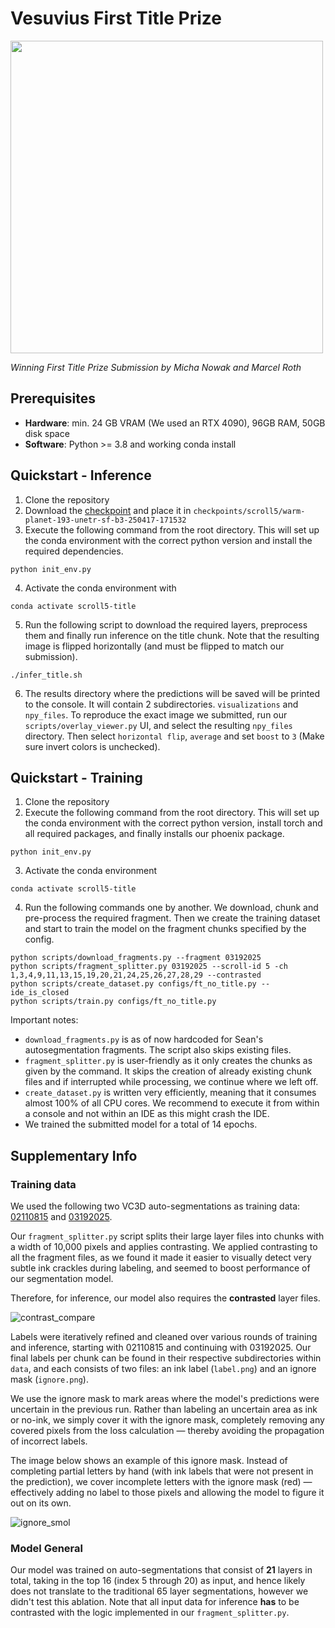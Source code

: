 # Vesuvius First Title Prize
<img src="https://github.com/user-attachments/assets/eba007fc-767f-4fce-b929-aa6ee0468039" width="500">

*Winning First Title Prize Submission by Micha Nowak and Marcel Roth* 


## Prerequisites
- **Hardware**: min. 24 GB VRAM (We used an RTX 4090), 96GB RAM, 50GB disk space
- **Software**: Python >= 3.8 and working conda install

## Quickstart - Inference
1. Clone the repository
2. Download the [checkpoint](https://drive.google.com/file/d/1OTMnO7bgPQRUlzQZ2m7dd924FEwFDdQz/view?usp=drive_link) and place it in ``checkpoints/scroll5/warm-planet-193-unetr-sf-b3-250417-171532``
3. Execute the following command from the root directory. This will set up the conda environment with the correct python version and install the required dependencies.
```
python init_env.py
```
4. Activate the conda environment with
```
conda activate scroll5-title
```
5. Run the following script to download the required layers, preprocess them and finally run inference on the title chunk. Note that the resulting image is flipped horizontally (and must be flipped to match our submission).
```
./infer_title.sh
```
6. The results directory where the predictions will be saved will be printed to the console. It will contain 2 subdirectories. `visualizations` and `npy_files`.
To reproduce the exact image we submitted, run our `scripts/overlay_viewer.py` UI, and select the resulting `npy_files` directory. Then select `horizontal flip`, `average` and set `boost` to `3` (Make sure invert colors is unchecked).

## Quickstart - Training
1. Clone the repository
2. Execute the following command from the root directory. This will set up the conda environment with the correct python version, install torch and all required packages, and finally installs our phoenix package.
```
python init_env.py
```
3. Activate the conda environment
```
conda activate scroll5-title
```
4. Run the following commands one by another. We download, chunk and pre-process the required fragment. Then we create the training dataset and start to train the model on the fragment chunks specified by the config. 
```shell
python scripts/download_fragments.py --fragment 03192025
python scripts/fragment_splitter.py 03192025 --scroll-id 5 -ch 1,3,4,9,11,13,15,19,20,21,24,25,26,27,28,29 --contrasted
python scripts/create_dataset.py configs/ft_no_title.py --ide_is_closed
python scripts/train.py configs/ft_no_title.py
```
Important notes: 
- `download_fragments.py` is as of now hardcoded for Sean's autosegmentation fragments. The script also skips existing files.
- `fragment_splitter.py` is user-friendly as it only creates the chunks as given by the command. It skips the creation of already existing chunk files and if interrupted while processing, we continue where we left off. 
- `create_dataset.py` is written very efficiently, meaning that it consumes almost 100% of all CPU cores. We recommend to execute it from within a console and not within an IDE as this might crash the IDE.
- We trained the submitted model for a total of 14 epochs.


## Supplementary Info
### Training data
We used the following two VC3D auto-segmentations as training data: [02110815](https://dl.ash2txt.org/community-uploads/bruniss/scrolls/s5/autogens/02110815/) and 
[03192025](https://dl.ash2txt.org/community-uploads/bruniss/scrolls/s5/autogens/03192025/).

Our `fragment_splitter.py` script splits their large layer files into chunks with a width of 10,000 pixels and applies contrasting. We applied contrasting to all the fragment files, as we found it made it easier to visually detect very subtle ink crackles during labeling, and seemed to boost performance of our segmentation model.  

Therefore, for inference, our model also requires the **contrasted** layer files.


![contrast_compare](https://github.com/user-attachments/assets/d7e01562-6210-48e7-9e86-fa08e8da4b52)

Labels were iteratively refined and cleaned over various rounds of training and inference, starting with 02110815 and continuing with 03192025. Our final labels per chunk can be found in their respective subdirectories within `data`, and each consists of two files: an ink label (`label.png`) and an ignore mask (`ignore.png`).

We use the ignore mask to mark areas where the model's predictions were uncertain in the previous run. Rather than labeling an uncertain area as ink or no-ink, we simply cover it with the ignore mask, completely removing any covered pixels from the loss calculation — thereby avoiding the propagation of incorrect labels.

The image below shows an example of this ignore mask. Instead of completing partial letters by hand (with ink labels that were not present in the prediction), we cover incomplete letters with the ignore mask (red) — effectively adding no label to those pixels and allowing the model to figure it out on its own.

![ignore_smol](https://github.com/user-attachments/assets/c336ea44-81b3-4497-853c-93353105282d)

### Model General
Our model was trained on auto-segmentations that consist of **21** layers in total, taking in the top 16 (index 5 through 20) as input, and hence likely does not translate to the traditional 65 layer segmentations, however we didn't test this ablation. Note that all input data for inference **has** to be contrasted with the logic implemented in our `fragment_splitter.py`.

